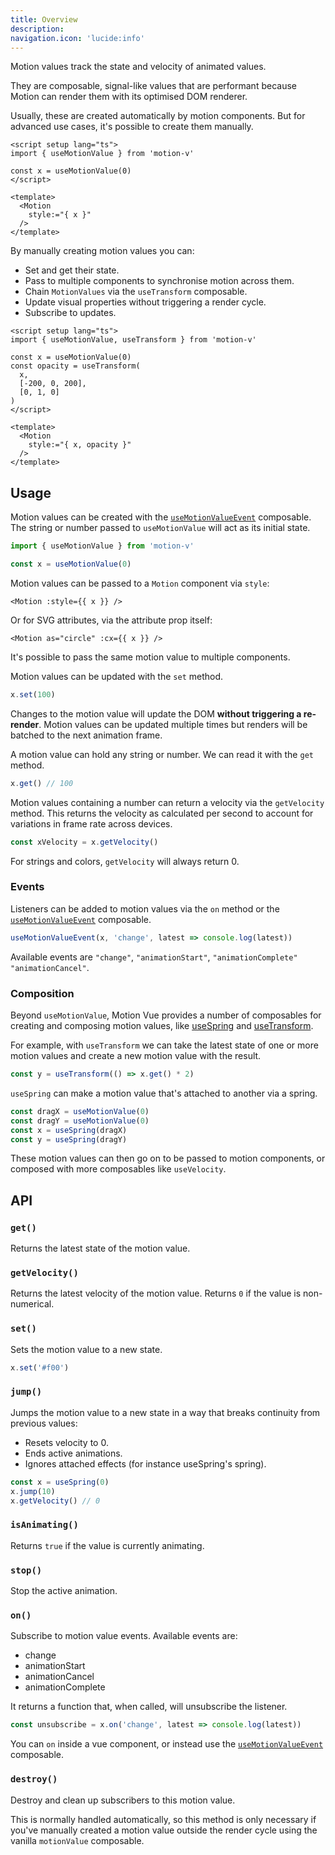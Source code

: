 ```yaml
---
title: Overview
description:
navigation.icon: 'lucide:info'
---
```


Motion values track the state and velocity of animated values.

They are composable, signal-like values that are performant because Motion can render them with its optimised DOM renderer.

Usually, these are created automatically by motion components. But for advanced use cases, it's possible to create them manually.

```vue
<script setup lang="ts">
import { useMotionValue } from 'motion-v'

const x = useMotionValue(0)
</script>

<template>
  <Motion
    style:="{ x }"
  />
</template>
```

By manually creating motion values you can:

- Set and get their state.
- Pass to multiple components to synchronise motion across them.
- Chain `MotionValues` via the `useTransform` composable.
- Update visual properties without triggering a render cycle.
- Subscribe to updates.

```vue
<script setup lang="ts">
import { useMotionValue, useTransform } from 'motion-v'

const x = useMotionValue(0)
const opacity = useTransform(
  x,
  [-200, 0, 200],
  [0, 1, 0]
)
</script>

<template>
  <Motion
    style:="{ x, opacity }"
  />
</template>
```

## Usage

Motion values can be created with the [`useMotionValueEvent`](/motion-value/use-motion-value-event) composable. The string or number passed to `useMotionValue` will act as its initial state.

```ts
import { useMotionValue } from 'motion-v'

const x = useMotionValue(0)
```

Motion values can be passed to a `Motion` component via `style`:

```vue
<Motion :style={{ x }} />
```

Or for SVG attributes, via the attribute prop itself:

```vue
<Motion as="circle" :cx={{ x }} />
```

It's possible to pass the same motion value to multiple components.

Motion values can be updated with the `set` method.

```ts
x.set(100)
```

Changes to the motion value will update the DOM **without triggering a re-render**. Motion values can be updated multiple times but renders will be batched to the next animation frame.

A motion value can hold any string or number. We can read it with the `get` method.

```ts
x.get() // 100
```

Motion values containing a number can return a velocity via the `getVelocity` method. This returns the velocity as calculated per second to account for variations in frame rate across devices.

```ts
const xVelocity = x.getVelocity()
```

For strings and colors, `getVelocity` will always return 0.

### Events

Listeners can be added to motion values via the `on` method or the [`useMotionValueEvent`](/motion-value/use-motion-value-event) composable.

```ts
useMotionValueEvent(x, 'change', latest => console.log(latest))
```
Available events are `"change"`, `"animationStart"`, `"animationComplete"` `"animationCancel"`.

### Composition

Beyond `useMotionValue`, Motion Vue provides a number of composables for creating and composing motion values, like [useSpring](/motion-value/use-spring) and [useTransform](/motion-value/use-transform).

For example, with `useTransform` we can take the latest state of one or more motion values and create a new motion value with the result.

```ts
const y = useTransform(() => x.get() * 2)
```

`useSpring` can make a motion value that's attached to another via a spring.

```ts
const dragX = useMotionValue(0)
const dragY = useMotionValue(0)
const x = useSpring(dragX)
const y = useSpring(dragY)
```

These motion values can then go on to be passed to motion components, or composed with more composables like `useVelocity`.

## API

### `get()`

Returns the latest state of the motion value.

### `getVelocity()`

Returns the latest velocity of the motion value. Returns `0` if the value is non-numerical.

### `set()`

Sets the motion value to a new state.

```ts
x.set('#f00')
```

### `jump()`

Jumps the motion value to a new state in a way that breaks continuity from previous values:

- Resets velocity to 0.
- Ends active animations.
- Ignores attached effects (for instance useSpring's spring).

```ts
const x = useSpring(0)
x.jump(10)
x.getVelocity() // 0
```

### `isAnimating()`

Returns `true` if the value is currently animating.

### `stop()`

Stop the active animation.

### `on()`

Subscribe to motion value events. Available events are:

- change
- animationStart
- animationCancel
- animationComplete

It returns a function that, when called, will unsubscribe the listener.

```ts
const unsubscribe = x.on('change', latest => console.log(latest))
```

You can `on` inside a vue component, or instead use the [`useMotionValueEvent`](/motion-value/use-motion-value-event) composable.

### `destroy()`

Destroy and clean up subscribers to this motion value.

This is normally handled automatically, so this method is only necessary if you've manually created a motion value outside the render cycle using the vanilla `motionValue` composable.
